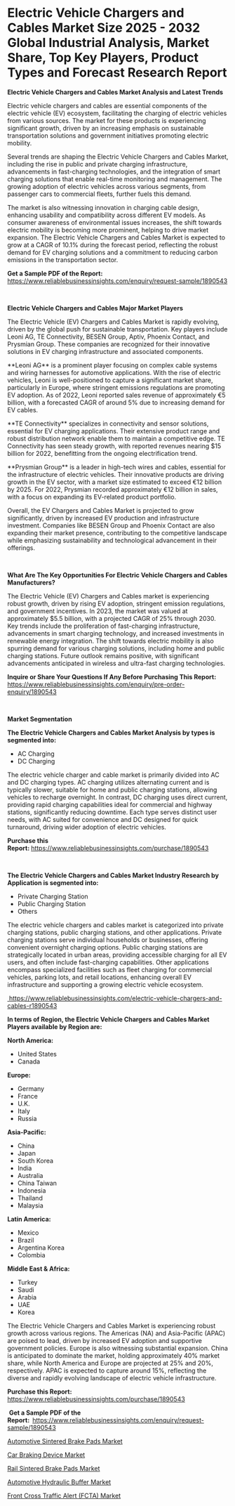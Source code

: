 <p><h1>Electric Vehicle Chargers and Cables Market Size 2025 - 2032 Global Industrial Analysis, Market Share, Top Key Players, Product Types and Forecast Research Report</h1></p><p><strong>Electric Vehicle Chargers and Cables Market Analysis and Latest Trends</strong></p>
<p><p>Electric vehicle chargers and cables are essential components of the electric vehicle (EV) ecosystem, facilitating the charging of electric vehicles from various sources. The market for these products is experiencing significant growth, driven by an increasing emphasis on sustainable transportation solutions and government initiatives promoting electric mobility. </p><p>Several trends are shaping the Electric Vehicle Chargers and Cables Market, including the rise in public and private charging infrastructure, advancements in fast-charging technologies, and the integration of smart charging solutions that enable real-time monitoring and management. The growing adoption of electric vehicles across various segments, from passenger cars to commercial fleets, further fuels this demand.</p><p>The market is also witnessing innovation in charging cable design, enhancing usability and compatibility across different EV models. As consumer awareness of environmental issues increases, the shift towards electric mobility is becoming more prominent, helping to drive market expansion. The Electric Vehicle Chargers and Cables Market is expected to grow at a CAGR of 10.1% during the forecast period, reflecting the robust demand for EV charging solutions and a commitment to reducing carbon emissions in the transportation sector.</p></p>
<p><strong>Get a Sample PDF of the Report:&nbsp;</strong> <a href="https://www.reliablebusinessinsights.com/enquiry/request-sample/1890543?utm_campaign=101&utm_medium=2&utm_source=Github&utm_content=ia&utm_term=31032025&utm_id=electric-vehicle-chargers-and-cables">https://www.reliablebusinessinsights.com/enquiry/request-sample/1890543</a></p>
<p>&nbsp;</p>
<p><strong>Electric Vehicle Chargers and Cables Major Market Players</strong></p>
<p><p>The Electric Vehicle (EV) Chargers and Cables Market is rapidly evolving, driven by the global push for sustainable transportation. Key players include Leoni AG, TE Connectivity, BESEN Group, Aptiv, Phoenix Contact, and Prysmian Group. These companies are recognized for their innovative solutions in EV charging infrastructure and associated components.</p><p>**Leoni AG** is a prominent player focusing on complex cable systems and wiring harnesses for automotive applications. With the rise of electric vehicles, Leoni is well-positioned to capture a significant market share, particularly in Europe, where stringent emissions regulations are promoting EV adoption. As of 2022, Leoni reported sales revenue of approximately €5 billion, with a forecasted CAGR of around 5% due to increasing demand for EV cables.</p><p>**TE Connectivity** specializes in connectivity and sensor solutions, essential for EV charging applications. Their extensive product range and robust distribution network enable them to maintain a competitive edge. TE Connectivity has seen steady growth, with reported revenues nearing $15 billion for 2022, benefitting from the ongoing electrification trend.</p><p>**Prysmian Group** is a leader in high-tech wires and cables, essential for the infrastructure of electric vehicles. Their innovative products are driving growth in the EV sector, with a market size estimated to exceed €12 billion by 2025. For 2022, Prysmian recorded approximately €12 billion in sales, with a focus on expanding its EV-related product portfolio.</p><p>Overall, the EV Chargers and Cables Market is projected to grow significantly, driven by increased EV production and infrastructure investment. Companies like BESEN Group and Phoenix Contact are also expanding their market presence, contributing to the competitive landscape while emphasizing sustainability and technological advancement in their offerings.</p></p>
<p>&nbsp;</p>
<p><strong>What Are The Key Opportunities For Electric Vehicle Chargers and Cables Manufacturers?</strong></p>
<p><p>The Electric Vehicle (EV) Chargers and Cables market is experiencing robust growth, driven by rising EV adoption, stringent emission regulations, and government incentives. In 2023, the market was valued at approximately $5.5 billion, with a projected CAGR of 25% through 2030. Key trends include the proliferation of fast-charging infrastructure, advancements in smart charging technology, and increased investments in renewable energy integration. The shift towards electric mobility is also spurring demand for various charging solutions, including home and public charging stations. Future outlook remains positive, with significant advancements anticipated in wireless and ultra-fast charging technologies.</p></p>
<p><strong>Inquire or Share Your Questions If Any Before Purchasing This Report:</strong> <a href="https://www.reliablebusinessinsights.com/enquiry/pre-order-enquiry/1890543?utm_campaign=101&utm_medium=2&utm_source=Github&utm_content=ia&utm_term=31032025&utm_id=electric-vehicle-chargers-and-cables">https://www.reliablebusinessinsights.com/enquiry/pre-order-enquiry/1890543</a></p>
<p>&nbsp;</p>
<p><strong>Market Segmentation</strong></p>
<p><strong>The Electric Vehicle Chargers and Cables Market Analysis by types is segmented into:</strong></p>
<p><ul><li>AC Charging</li><li>DC Charging</li></ul></p>
<p><p>The electric vehicle charger and cable market is primarily divided into AC and DC charging types. AC charging utilizes alternating current and is typically slower, suitable for home and public charging stations, allowing vehicles to recharge overnight. In contrast, DC charging uses direct current, providing rapid charging capabilities ideal for commercial and highway stations, significantly reducing downtime. Each type serves distinct user needs, with AC suited for convenience and DC designed for quick turnaround, driving wider adoption of electric vehicles.</p></p>
<p><strong>Purchase this Report:&nbsp;</strong><a href="https://www.reliablebusinessinsights.com/purchase/1890543?utm_campaign=101&utm_medium=2&utm_source=Github&utm_content=ia&utm_term=31032025&utm_id=electric-vehicle-chargers-and-cables">https://www.reliablebusinessinsights.com/purchase/1890543</a></p>
<p>&nbsp;</p>
<p><strong>The Electric Vehicle Chargers and Cables Market Industry Research by Application is segmented into:</strong></p>
<p><ul><li>Private Charging Station</li><li>Public Charging Station</li><li>Others</li></ul></p>
<p><p>The electric vehicle chargers and cables market is categorized into private charging stations, public charging stations, and other applications. Private charging stations serve individual households or businesses, offering convenient overnight charging options. Public charging stations are strategically located in urban areas, providing accessible charging for all EV users, and often include fast-charging capabilities. Other applications encompass specialized facilities such as fleet charging for commercial vehicles, parking lots, and retail locations, enhancing overall EV infrastructure and supporting a growing electric vehicle ecosystem.</p></p>
<p><a href="https://www.reliablebusinessinsights.com/electric-vehicle-chargers-and-cables-r1890543?utm_campaign=101&utm_medium=2&utm_source=Github&utm_content=ia&utm_term=31032025&utm_id=electric-vehicle-chargers-and-cables">&nbsp;https://www.reliablebusinessinsights.com/electric-vehicle-chargers-and-cables-r1890543</a></p>
<p><strong>In terms of Region, the Electric Vehicle Chargers and Cables Market Players available by Region are:</strong></p>
<p>
    <p> <strong> North America: </strong>
        <ul>
            <li>United States</li>
            <li>Canada</li>
        </ul>
        </p> 
    <p> <strong> Europe: </strong>
        <ul>
            <li>Germany</li>
            <li>France</li>
            <li>U.K.</li>
            <li>Italy</li>
            <li>Russia</li>
        </ul>
        </p> 
    <p> <strong> Asia-Pacific: </strong>
        <ul>
            <li>China</li>
            <li>Japan</li>
            <li>South Korea</li>
            <li>India</li>
            <li>Australia</li>
            <li>China Taiwan</li>
            <li>Indonesia</li>
            <li>Thailand</li>
            <li>Malaysia</li>
        </ul>
        </p> 
    <p> <strong> Latin America: </strong>
        <ul>
            <li>Mexico</li>
            <li>Brazil</li>
            <li>Argentina Korea</li>
            <li>Colombia</li>
        </ul>
        </p> 
    <p> <strong> Middle East & Africa: </strong>
        <ul>
            <li>Turkey</li>
            <li>Saudi</li>
            <li>Arabia</li>
            <li>UAE</li>
            <li>Korea</li>
        </ul>
    </p>
    </p>
<p><p>The Electric Vehicle Chargers and Cables Market is experiencing robust growth across various regions. The Americas (NA) and Asia-Pacific (APAC) are poised to lead, driven by increased EV adoption and supportive government policies. Europe is also witnessing substantial expansion. China is anticipated to dominate the market, holding approximately 40% market share, while North America and Europe are projected at 25% and 20%, respectively. APAC is expected to capture around 15%, reflecting the diverse and rapidly evolving landscape of electric vehicle infrastructure.</p></p>
<p><strong>Purchase this Report: </strong><a href="https://www.reliablebusinessinsights.com/purchase/1890543?utm_campaign=101&utm_medium=2&utm_source=Github&utm_content=ia&utm_term=31032025&utm_id=electric-vehicle-chargers-and-cables">https://www.reliablebusinessinsights.com/purchase/1890543</a></p>
<p>&nbsp;<strong>Get a Sample PDF of the Report:&nbsp;&nbsp;</strong><a href="https://www.reliablebusinessinsights.com/enquiry/request-sample/1890543?utm_campaign=101&utm_medium=2&utm_source=Github&utm_content=ia&utm_term=31032025&utm_id=electric-vehicle-chargers-and-cables">https://www.reliablebusinessinsights.com/enquiry/request-sample/1890543</a></p>
<p><strong></strong></p>
<p><p><a href="https://github.com/heinslakey2x/Market-Research-Report-List-1/blob/main/automotive-sintered-brake-pads-market.md?utm_campaign=101&utm_medium=2&utm_source=Github&utm_content=ia&utm_term=31032025&utm_id=electric-vehicle-chargers-and-cables">Automotive Sintered Brake Pads Market</a></p><p><a href="https://github.com/bauldlimle6h/Market-Research-Report-List-1/blob/main/car-braking-device-market.md?utm_campaign=101&utm_medium=2&utm_source=Github&utm_content=ia&utm_term=31032025&utm_id=electric-vehicle-chargers-and-cables">Car Braking Device Market</a></p><p><a href="https://github.com/buseknoden2b/Market-Research-Report-List-1/blob/main/rail-sintered-brake-pads-market.md?utm_campaign=101&utm_medium=2&utm_source=Github&utm_content=ia&utm_term=31032025&utm_id=electric-vehicle-chargers-and-cables">Rail Sintered Brake Pads Market</a></p><p><a href="https://github.com/sternymkere4/Market-Research-Report-List-1/blob/main/automotive-hydraulic-buffer-market.md?utm_campaign=101&utm_medium=2&utm_source=Github&utm_content=ia&utm_term=31032025&utm_id=electric-vehicle-chargers-and-cables">Automotive Hydraulic Buffer Market</a></p><p><a href="https://github.com/shimweummul/Market-Research-Report-List-1/blob/main/front-cross-traffic-alert-fcta-market.md?utm_campaign=101&utm_medium=2&utm_source=Github&utm_content=ia&utm_term=31032025&utm_id=electric-vehicle-chargers-and-cables">Front Cross Traffic Alert (FCTA) Market</a></p></p>